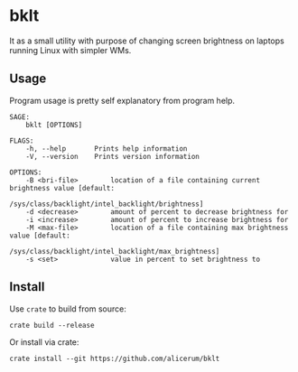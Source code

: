 # bklt

It as a small utility with purpose of changing screen brightness on laptops running Linux with simpler WMs.

## Usage
Program usage is pretty self explanatory from program help.

```
SAGE:
    bklt [OPTIONS]

FLAGS:
    -h, --help       Prints help information
    -V, --version    Prints version information

OPTIONS:
    -B <bri-file>        location of a file containing current brightness value [default:
                         /sys/class/backlight/intel_backlight/brightness]
    -d <decrease>        amount of percent to decrease brightness for
    -i <increase>        amount of percent to increase brightness for
    -M <max-file>        location of a file containing max brightness value [default:
                         /sys/class/backlight/intel_backlight/max_brightness]
    -s <set>             value in percent to set brightness to
```

## Install
Use `crate` to build from source:
```
crate build --release
```
Or install via crate:
```
crate install --git https://github.com/alicerum/bklt
```

